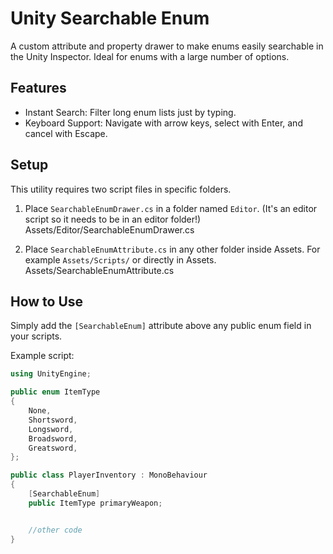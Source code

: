 # Unity Searchable Enum

A custom attribute and property drawer to make enums easily searchable in the Unity Inspector. 
Ideal for enums with a large number of options.


## Features
- Instant Search: Filter long enum lists just by typing.
- Keyboard Support: Navigate with arrow keys, select with Enter, and cancel with Escape.


## Setup

This utility requires two script files in specific folders.

1.  Place `SearchableEnumDrawer.cs` in a folder named `Editor`. (It's an editor script so it needs to be in an editor folder!)
    Assets/Editor/SearchableEnumDrawer.cs

2.  Place `SearchableEnumAttribute.cs` in any other folder inside Assets. For example `Assets/Scripts/` or directly in Assets.
    Assets/SearchableEnumAttribute.cs


## How to Use

Simply add the `[SearchableEnum]` attribute above any public enum field in your scripts.


Example script:
```csharp
using UnityEngine;

public enum ItemType
{
    None,
    Shortsword,
    Longsword,
    Broadsword,
    Greatsword,
};

public class PlayerInventory : MonoBehaviour
{
    [SearchableEnum]
    public ItemType primaryWeapon;


    //other code
}

